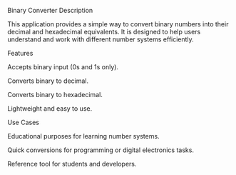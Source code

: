 Binary Converter
Description

This application provides a simple way to convert binary numbers into their decimal and hexadecimal equivalents. It is designed to help users understand and work with different number systems efficiently.

Features

Accepts binary input (0s and 1s only).

Converts binary to decimal.

Converts binary to hexadecimal.

Lightweight and easy to use.

Use Cases

Educational purposes for learning number systems.

Quick conversions for programming or digital electronics tasks.

Reference tool for students and developers.
